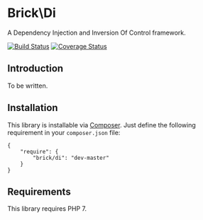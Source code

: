 Brick\Di
========

A Dependency Injection and Inversion Of Control framework.

[![Build Status](https://secure.travis-ci.org/brick/di.svg?branch=master)](http://travis-ci.org/brick/di)
[![Coverage Status](https://coveralls.io/repos/brick/di/badge.svg?branch=master)](https://coveralls.io/r/brick/di?branch=master)

Introduction
------------

To be written.

Installation
------------

This library is installable via [Composer](https://getcomposer.org/).
Just define the following requirement in your `composer.json` file:

    {
        "require": {
            "brick/di": "dev-master"
        }
    }

Requirements
------------

This library requires PHP 7.

